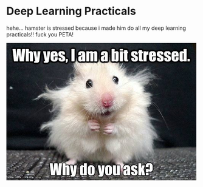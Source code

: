 # Deep Learning Practicals

hehe... hamster is stressed because i made him do all my deep
learning practicals!! fuck you PETA!

![stressed_hamster](./../haha_images/stressed_hamster.jpeg)
